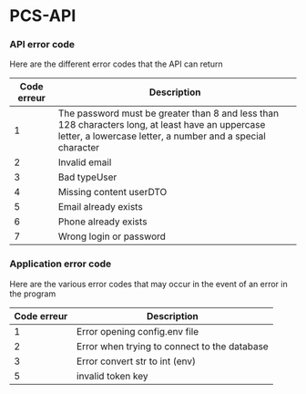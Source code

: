 # PCS-API

### API error code

Here are the different error codes that the API can return

| Code erreur | Description                                                                                                                                                    |
|-------------|----------------------------------------------------------------------------------------------------------------------------------------------------------------|
| 1           | The password must be greater than 8 and less than 128 characters long, at least have an uppercase letter, a lowercase letter, a number and a special character |
| 2           | Invalid email                                                                                                                                                  |
| 3           | Bad typeUser                                                                                                                                                   |
| 4           | Missing content userDTO                                                                                                                                        |
| 5           | Email already exists                                                                                                                                           |
| 6           | Phone already exists                                                                                                                                           |
| 7           | Wrong login or password                                                                                                                                        |


### Application error code

Here are the various error codes that may occur in the event of an error in the program

| Code erreur | Description                                  |
|-------------|----------------------------------------------|
| 1           | Error opening config.env file                |
| 2           | Error when trying to connect to the database |
| 3           | Error convert str to int (env)               |
| 5           | invalid token key                            |